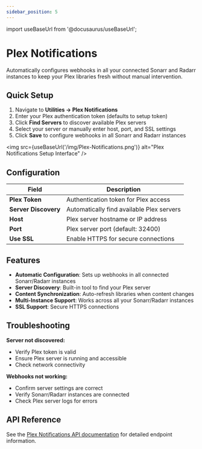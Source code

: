```yaml
---
sidebar_position: 5
---
```


import useBaseUrl from '@docusaurus/useBaseUrl';

# Plex Notifications

Automatically configures webhooks in all your connected Sonarr and Radarr instances to keep your Plex libraries fresh without manual intervention.

## Quick Setup

1. Navigate to **Utilities → Plex Notifications**
2. Enter your Plex authentication token (defaults to setup token)
3. Click **Find Servers** to discover available Plex servers
4. Select your server or manually enter host, port, and SSL settings
5. Click **Save** to configure webhooks in all Sonarr and Radarr instances

<img src={useBaseUrl('/img/Plex-Notifications.png')} alt="Plex Notifications Setup Interface" />

## Configuration

| Field | Description |
|-------|-------------|
| **Plex Token** | Authentication token for Plex access |
| **Server Discovery** | Automatically find available Plex servers |
| **Host** | Plex server hostname or IP address |
| **Port** | Plex server port (default: 32400) |
| **Use SSL** | Enable HTTPS for secure connections |

## Features

- **Automatic Configuration**: Sets up webhooks in all connected Sonarr/Radarr instances
- **Server Discovery**: Built-in tool to find your Plex server
- **Content Synchronization**: Auto-refresh libraries when content changes
- **Multi-Instance Support**: Works across all your Sonarr/Radarr instances
- **SSL Support**: Secure HTTPS connections

## Troubleshooting

**Server not discovered:**
- Verify Plex token is valid
- Ensure Plex server is running and accessible
- Check network connectivity

**Webhooks not working:**
- Confirm server settings are correct
- Verify Sonarr/Radarr instances are connected
- Check Plex server logs for errors

## API Reference

See the [Plex Notifications API documentation](/docs/api/configure-plex-notifications) for detailed endpoint information.